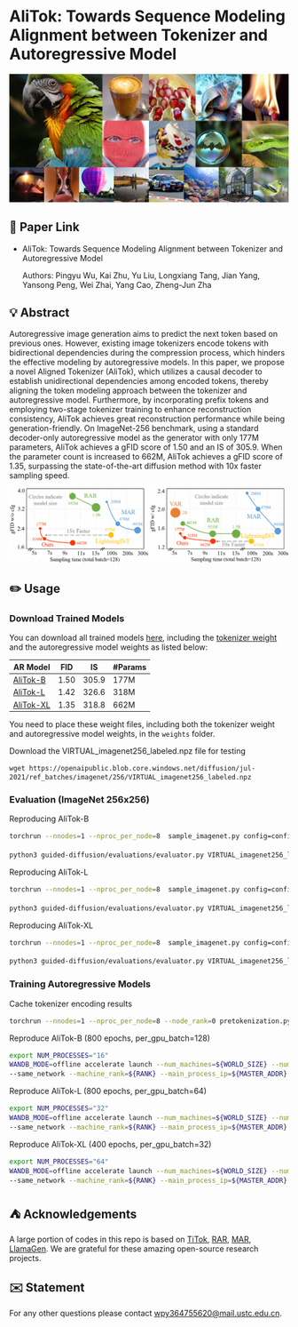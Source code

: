 # AliTok: Towards Sequence Modeling Alignment between Tokenizer and Autoregressive Model


<p align="center">
    <img src="./img/visual.jpg" width="700"/> <br />
    <em> 
    </em>
</p>


## 📎 Paper Link <a name="1"></a> 

* AliTok: Towards Sequence Modeling Alignment between Tokenizer and Autoregressive Model

    Authors: Pingyu Wu, Kai Zhu, Yu Liu, Longxiang Tang, Jian Yang, Yansong Peng, Wei Zhai, Yang Cao, Zheng-Jun Zha

## 💡 Abstract <a name="2"></a> 
Autoregressive image generation aims to predict the next token based on previous ones. However, existing image tokenizers encode tokens with bidirectional dependencies during the compression process, which hinders the effective modeling by autoregressive models. In this paper, we propose a novel Aligned Tokenizer (AliTok), which utilizes a causal decoder to establish unidirectional dependencies among encoded tokens, thereby aligning the token modeling approach between the tokenizer and autoregressive model. Furthermore, by incorporating prefix tokens and employing two-stage tokenizer training to enhance reconstruction consistency, AliTok achieves great reconstruction performance while being generation-friendly. On ImageNet-256 benchmark, using a standard decoder-only autoregressive model as the generator with only 177M parameters, AliTok achieves a gFID score of 1.50 and an IS of 305.9. When the parameter count is increased to 662M, AliTok achieves a gFID score of 1.35, surpassing the state-of-the-art diffusion method with 10x faster sampling speed.


<p align="center">
    <img src="./img/perform.png" width="700"/> <br />
    <em> 
    </em>
</p>


## ✏️ Usage <a name="4"></a> 

### Download Trained Models <a name="41"></a> 

You can download all trained models [here](https://drive.google.com/drive/folders/1dBjcFfClmBvf2cSlelFMT2gMlS8OQOHG?usp=sharing), including the [tokenizer weight](https://drive.google.com/file/d/1Rir4QEJ_HTvZkhcnw9MTfWlSFemcGVIW/view?usp=drive_link) and the autoregressive model weights as listed below:

| AR Model | FID | IS | #Params | 
|-----------|---------|-------|---------|
| [AliTok-B](https://drive.google.com/file/d/1PNVX9wqePxRjuOKpt4iw6CpIYLlyJWlX/view?usp=sharing) | 1.50    | 305.9  | 177M    |
| [AliTok-L](https://drive.google.com/file/d/1tmwAa724pNY4FgUsLne2VJVGoK_TBuMa/view?usp=drive_link) | 1.42    | 326.6    | 318M    |
| [AliTok-XL](https://drive.google.com/file/d/1Vu0UsQfqzZ8HMKFqE2tIGdAcJ6zPXvFd/view?usp=drive_link) | 1.35    | 318.8    | 662M    |

You need to place these weight files, including both the tokenizer weight and autoregressive model weights, in the `weights` folder.

Download the VIRTUAL_imagenet256_labeled.npz file for testing
```
wget https://openaipublic.blob.core.windows.net/diffusion/jul-2021/ref_batches/imagenet/256/VIRTUAL_imagenet256_labeled.npz
```

### Evaluation (ImageNet 256x256) <a name="42"></a> 
Reproducing AliTok-B
```bash  
torchrun --nnodes=1 --nproc_per_node=8  sample_imagenet.py config=configs/alitok_b.yaml experiment.output_dir="output/alitok_b"  experiment.generator_checkpoint="weights/alitok_b.bin"  

python3 guided-diffusion/evaluations/evaluator.py VIRTUAL_imagenet256_labeled.npz output/alitok_b.npz
```


Reproducing AliTok-L
```bash  
torchrun --nnodes=1 --nproc_per_node=8  sample_imagenet.py config=configs/alitok_l.yaml experiment.output_dir="output/alitok_l"  experiment.generator_checkpoint="weights/alitok_l.bin"  

python3 guided-diffusion/evaluations/evaluator.py VIRTUAL_imagenet256_labeled.npz output/alitok_l.npz
```

Reproducing AliTok-XL
```bash  
torchrun --nnodes=1 --nproc_per_node=8  sample_imagenet.py config=configs/alitok_xl.yaml experiment.output_dir="output/alitok_xl"  experiment.generator_checkpoint="weights/alitok_xl.bin"  

python3 guided-diffusion/evaluations/evaluator.py VIRTUAL_imagenet256_labeled.npz output/alitok_xl.npz
```


### Training Autoregressive Models <a name="42"></a> 
Cache tokenizer encoding results
```bash  
torchrun --nnodes=1 --nproc_per_node=8 --node_rank=0 pretokenization.py --img_size 256 --batch_size 32 --ten_crop --data_path ${PATH_TO_IMAGENET}
```

Reproduce AliTok-B (800 epochs, per_gpu_batch=128)
```bash  
export NUM_PROCESSES="16"
WANDB_MODE=offline accelerate launch --num_machines=${WORLD_SIZE} --num_processes=${NUM_PROCESSES} \
--same_network --machine_rank=${RANK} --main_process_ip=${MASTER_ADDR} --main_process_port=${MASTER_PORT}  train_ar.py config=configs/alitok_b.yaml  experiment.output_dir="alitok_b"
```

Reproduce AliTok-L (800 epochs, per_gpu_batch=64)
```bash  
export NUM_PROCESSES="32"
WANDB_MODE=offline accelerate launch --num_machines=${WORLD_SIZE} --num_processes=${NUM_PROCESSES} \
--same_network --machine_rank=${RANK} --main_process_ip=${MASTER_ADDR} --main_process_port=${MASTER_PORT}  train_ar.py config=configs/alitok_l.yaml  experiment.output_dir="alitok_l"
```

Reproduce AliTok-XL (400 epochs, per_gpu_batch=32)
```bash  
export NUM_PROCESSES="64"
WANDB_MODE=offline accelerate launch --num_machines=${WORLD_SIZE} --num_processes=${NUM_PROCESSES} \
--same_network --machine_rank=${RANK} --main_process_ip=${MASTER_ADDR} --main_process_port=${MASTER_PORT}  train_ar.py config=configs/alitok_xl.yaml  experiment.output_dir="alitok_xl"
```

## ⛺ Acknowledgements <a name="5"></a> 
A large portion of codes in this repo is based on [TiTok](https://github.com/bytedance/1d-tokenizer), [RAR](https://github.com/bytedance/1d-tokenizer), [MAR](https://github.com/LTH14/mar), [LlamaGen](https://github.com/FoundationVision/LlamaGen). We are grateful for these amazing open-source research projects.


## ✉️ Statement <a name="6"></a> 
For any other questions please contact [wpy364755620@mail.ustc.edu.cn](wpy364755620@mail.ustc.edu.cn).



